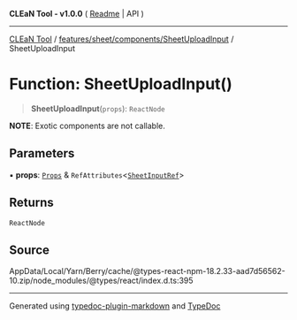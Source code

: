 **CLEaN Tool - v1.0.0** ( [Readme](../../../../../README.md) \| API )

***

[CLEaN Tool](../../../../../modules.md) / [features/sheet/components/SheetUploadInput](../README.md) / SheetUploadInput

# Function: SheetUploadInput()

> **SheetUploadInput**(`props`): `ReactNode`

**NOTE**: Exotic components are not callable.

## Parameters

▪ **props**: [`Props`](../private/interfaces/Props.md) & `RefAttributes`\<[`SheetInputRef`](../interfaces/SheetInputRef.md)\>

## Returns

`ReactNode`

## Source

AppData/Local/Yarn/Berry/cache/@types-react-npm-18.2.33-aad7d56562-10.zip/node\_modules/@types/react/index.d.ts:395

***

Generated using [typedoc-plugin-markdown](https://www.npmjs.com/package/typedoc-plugin-markdown) and [TypeDoc](https://typedoc.org/)

